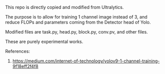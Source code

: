 This repo is directly copied and modified from Ultralytics. 

The purpose is to allow for training 1 channel image instead of 3, and reduce FLOPs and parameters coming from the Detector head of Yolo. 

Modified files are task.py, head.py, block.py, conv.pv, and other files. 


These are purely experimental works. 

References: 

1. https://medium.com/internet-of-technology/yolov9-1-channel-training-9f18eff2f4f8
